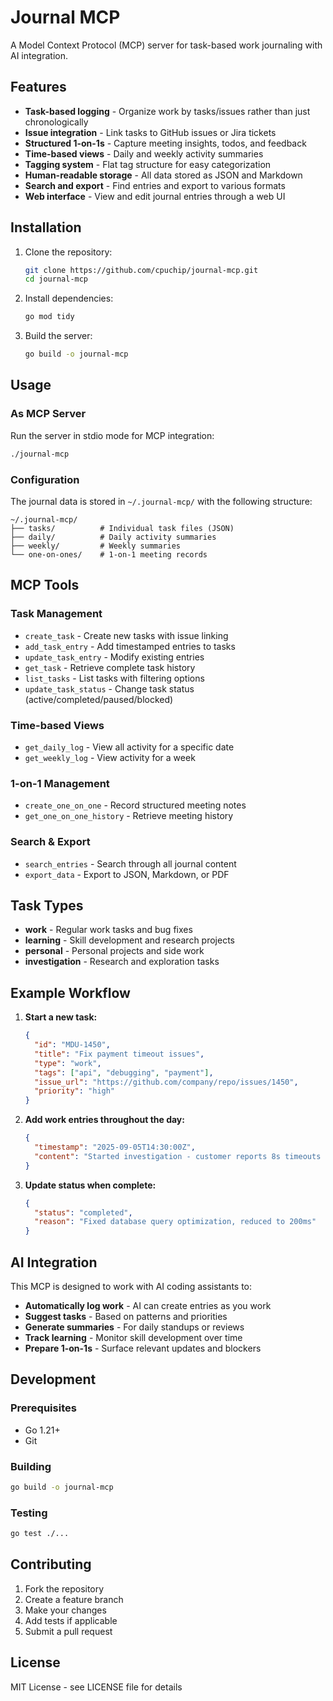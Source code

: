 # Journal MCP

A Model Context Protocol (MCP) server for task-based work journaling with AI integration.

## Features

- **Task-based logging** - Organize work by tasks/issues rather than just chronologically
- **Issue integration** - Link tasks to GitHub issues or Jira tickets  
- **Structured 1-on-1s** - Capture meeting insights, todos, and feedback
- **Time-based views** - Daily and weekly activity summaries
- **Tagging system** - Flat tag structure for easy categorization
- **Human-readable storage** - All data stored as JSON and Markdown
- **Search and export** - Find entries and export to various formats
- **Web interface** - View and edit journal entries through a web UI

## Installation

1. Clone the repository:
   ```bash
   git clone https://github.com/cpuchip/journal-mcp.git
   cd journal-mcp
   ```

2. Install dependencies:
   ```bash
   go mod tidy
   ```

3. Build the server:
   ```bash
   go build -o journal-mcp
   ```

## Usage

### As MCP Server

Run the server in stdio mode for MCP integration:
```bash
./journal-mcp
```

### Configuration

The journal data is stored in `~/.journal-mcp/` with the following structure:
```
~/.journal-mcp/
├── tasks/          # Individual task files (JSON)
├── daily/          # Daily activity summaries  
├── weekly/         # Weekly summaries
└── one-on-ones/    # 1-on-1 meeting records
```

## MCP Tools

### Task Management
- `create_task` - Create new tasks with issue linking
- `add_task_entry` - Add timestamped entries to tasks
- `update_task_entry` - Modify existing entries
- `get_task` - Retrieve complete task history
- `list_tasks` - List tasks with filtering options
- `update_task_status` - Change task status (active/completed/paused/blocked)

### Time-based Views  
- `get_daily_log` - View all activity for a specific date
- `get_weekly_log` - View activity for a week

### 1-on-1 Management
- `create_one_on_one` - Record structured meeting notes
- `get_one_on_one_history` - Retrieve meeting history

### Search & Export
- `search_entries` - Search through all journal content
- `export_data` - Export to JSON, Markdown, or PDF

## Task Types

- **work** - Regular work tasks and bug fixes
- **learning** - Skill development and research projects  
- **personal** - Personal projects and side work
- **investigation** - Research and exploration tasks

## Example Workflow

1. **Start a new task:**
   ```json
   {
     "id": "MDU-1450",
     "title": "Fix payment timeout issues", 
     "type": "work",
     "tags": ["api", "debugging", "payment"],
     "issue_url": "https://github.com/company/repo/issues/1450",
     "priority": "high"
   }
   ```

2. **Add work entries throughout the day:**
   ```json
   {
     "timestamp": "2025-09-05T14:30:00Z",
     "content": "Started investigation - customer reports 8s timeouts in payment flow"
   }
   ```

3. **Update status when complete:**
   ```json
   {
     "status": "completed",
     "reason": "Fixed database query optimization, reduced to 200ms"
   }
   ```

## AI Integration

This MCP is designed to work with AI coding assistants to:

- **Automatically log work** - AI can create entries as you work
- **Suggest tasks** - Based on patterns and priorities  
- **Generate summaries** - For daily standups or reviews
- **Track learning** - Monitor skill development over time
- **Prepare 1-on-1s** - Surface relevant updates and blockers

## Development

### Prerequisites
- Go 1.21+
- Git

### Building
```bash
go build -o journal-mcp
```

### Testing  
```bash
go test ./...
```

## Contributing

1. Fork the repository
2. Create a feature branch
3. Make your changes
4. Add tests if applicable
5. Submit a pull request

## License

MIT License - see LICENSE file for details
